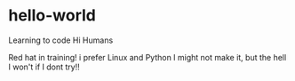 # hello-world
Learning to code
Hi Humans

Red hat in training! i prefer Linux and Python
I might not make it, but the hell I won't if I dont try!!

